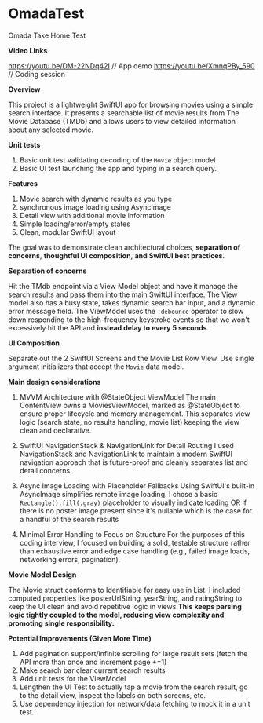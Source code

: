 # OmadaTest
Omada Take Home Test

**Video Links**

https://youtu.be/DM-22NDq42I // App demo
https://youtu.be/XmnqPBy_590 // Coding session

**Overview**

This project is a lightweight SwiftUI app for browsing movies using a simple search interface. It presents a searchable list of movie results from The Movie Database (TMDb) and allows users to view detailed information about any selected movie.

**Unit tests**

1. Basic unit test validating decoding of the `Movie` object model
2. Basic UI test launching the app and typing in a search query.

**Features**

1. Movie search with dynamic results as you type
2. synchronous image loading using AsyncImage
3. Detail view with additional movie information
4. Simple loading/error/empty states
5. Clean, modular SwiftUI layout

The goal was to demonstrate clean architectural choices, **separation of concerns**, **thoughtful UI composition**, **and SwiftUI best practices**.

**Separation of concerns**

Hit the TMdb endpoint via a View Model object and have it manage the search results and pass them into the main SwiftUI interface. The View model also has a busy state, takes dynamic search bar input, and a dynamic error message field. The ViewModel uses the `.debounce` operator to slow down responding to the high-frequency keystroke events so that we won't excessively hit the API and **instead delay to every 5 seconds**.

**UI Composition**

Separate out the 2 SwiftUI Screens and the Movie List Row View. Use single argument initializers that accept the `Movie` data model. 

**Main design considerations**

1. MVVM Architecture with @StateObject ViewModel
The main ContentView owns a MoviesViewModel, marked as @StateObject to ensure proper lifecycle and memory management. This separates view logic (search state, no results handling, movie list) keeping the view clean and declarative.

2. SwiftUI NavigationStack & NavigationLink for Detail Routing
I used NavigationStack and NavigationLink to maintain a modern SwiftUI navigation approach that is future-proof and cleanly separates list and detail concerns.

3. Async Image Loading with Placeholder Fallbacks
Using SwiftUI's built-in AsyncImage simplifies remote image loading. I chose a basic `Rectangle().fill(.gray)` placeholder to visually indicate loading OR if there is no poster image present since it's nullable which is the case for a handful of the search results

4. Minimal Error Handling to Focus on Structure
For the purposes of this coding interview, I focused on building a solid, testable structure rather than exhaustive error and edge case handling (e.g., failed image loads, networking errors, pagination).

**Movie Model Design**

The Movie struct conforms to Identifiable for easy use in List. I included computed properties like posterUrlString, yearString, and ratingString to keep the UI clean and avoid repetitive logic in views.**This keeps parsing logic tightly coupled to the model, reducing view complexity and promoting single responsibility.**


**Potential Improvements (Given More Time)**

1. Add pagination support/infinite scrolling for large result sets (fetch the API more than once and increment page +=1)
2. Make search bar clear current search results
3. Add unit tests for the ViewModel
4. Lengthen the UI Test to actually tap a movie from the search result, go to the detail view, inspect the labels on both screens, etc.
5. Use dependency injection for network/data fetching to mock it in a unit test.
 
